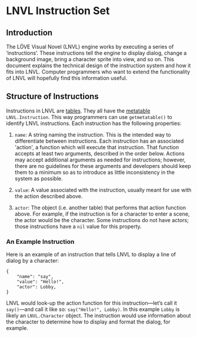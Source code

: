 LNVL Instruction Set
====================



Introduction
------------

The LÖVE Visual Novel (LNVL) engine works by executing a series of
‘instructions’.  These instructions tell the engine to display dialog,
change a background image, bring a character sprite into view, and so
on.  This document explains the technical design of the instruction
system and how it fits into LNVL.  Computer programmers who want to
extend the functionality of LNVL will hopefully find this information
useful.


Structure of Instructions
-------------------------

Instructions in LNVL are [tables][1].  They all have the
[metatable][2] `LNVL.Instruction`.  This way programmers can use
`getmetatable()` to identify LNVL instructions.  Each instruction has
the following properties:

1. `name`: A string naming the instruction.  This is the intended way
to differentiate between instructions.  Each instruction has an
associated 'action', a function which will execute that instruction.
That function accepts at least two arguments, described in the order
below.  Actions may accept additional arguments as needed for
instructions; however, there are no guidelines for these arguments and
developers should keep them to a minimum so as to introduce as little
inconsistency in the system as possible.

2. `value`: A value associated with the instruction, usually meant for
use with the action described above.

3. `actor`: The object (i.e. another table) that performs that action
function above.  For example, if the instruction is for a character to
enter a scene, the actor would be the character.  Some instructions do
not have actors; those instructions have a `nil` value for this
property.

### An Example Instruction ###

Here is an example of an instruction that tells LNVL to display a line
of dialog by a character:

    {
        "name": "say",
        "value": "Hello!",
        "actor": Lobby,
    }

LNVL would look-up the action function for this instruction—let’s call
it `say()`—and call it like so: `say("Hello!", Lobby)`.  In this
example `Lobby` is likely an `LNVL.Character` object.  The instruction
would use information about the character to determine how to display
and format the dialog, for example.



[1]: http://www.lua.org/manual/5.1/manual.html#2.5.7
[2]: http://www.lua.org/manual/5.1/manual.html#2.8
